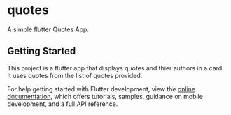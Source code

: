 # quotes

A simple flutter Quotes App.

## Getting Started

This project is a flutter app that displays quotes and thier authors in a card. It uses quotes from the list of quotes provided.


For help getting started with Flutter development, view the
[online documentation](https://docs.flutter.dev/), which offers tutorials,
samples, guidance on mobile development, and a full API reference.
